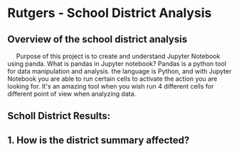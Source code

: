 # Rutgers - School District Analysis

## Overview of the school district analysis
&nbsp;&nbsp;&nbsp;&nbsp; Purpose of this project is to create and understand Jupyter Notebook using panda. What is pandas in Jupyter notebook? Pandas is a python tool for data manipulation and analysis. the language is Python, and with Jupyter Notebook you are able to run certain cells to activate the action you are looking for. It's an amazing tool when you wish run 4 different cells for different point of view when analyzing data.  


## Scholl District Results:   

**1. How is the district summary affected?**  
  - 
